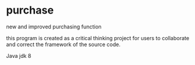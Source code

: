 # purchase
new and improved purchasing function


this program is created as a critical thinking project for users to collaborate and correct the framework of the source code.

Java jdk 8


